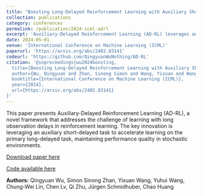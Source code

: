 ```yaml
---
title: "Boosting Long-Delayed Reinforcement Learning with Auxiliary Short-Delayed Task"
collection: publications
category: conferences
permalink: /publication/2024-icml-adrl
excerpt: 'Auxiliary-Delayed Reinforcement Learning (AD-RL) leverages an auxiliary short-delayed task to accelerate the learning on a long-delayed task without compromising the performance in stochastic environments.'
date: 2024-05-01
venue: 'International Conference on Machine Learning (ICML)'
paperurl: 'https://arxiv.org/abs/2402.03141'
codeurl: 'https://github.com/QingyuanWuNothing/AD-RL'
citation: '@inproceedings{wu2024boosting,
  title={Boosting Long-Delayed Reinforcement Learning with Auxiliary Short-Delayed Task},
  author={Wu, Qingyuan and Zhan, Sinong Simon and Wang, Yixuan and Wang, Yuhui and Lin, Chung-Wei and Lv, Chen and Zhu, Qi and Schmidhuber, Jürgen and Huang, Chao},
  booktitle={International Conference on Machine Learning (ICML)},
  year={2024},
  url={https://arxiv.org/abs/2402.03141}
}'
---
```


This paper presents Auxiliary-Delayed Reinforcement Learning (AD-RL), a novel framework that addresses the challenge of learning with long observation delays in reinforcement learning. The key innovation is leveraging an auxiliary short-delayed task to accelerate learning on the primary long-delayed task, maintaining performance quality in stochastic environments.

[Download paper here](https://arxiv.org/abs/2402.03141)

[Code available here](https://github.com/QingyuanWuNothing/AD-RL)

**Authors:** Qingyuan Wu, Simon Sinong Zhan, Yixuan Wang, Yuhui Wang, Chung-Wei Lin, Chen Lv, Qi Zhu, Jürgen Schmidhuber, Chao Huang